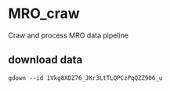 # MRO_craw
Craw and process MRO data pipeline

## download data
```
gdown --id 1Vkg8XDZ76_JKr3LtTLQPCzPqQZZ906_u
```
